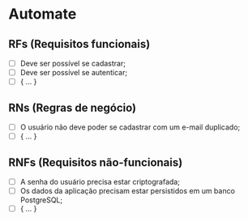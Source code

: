 # Automate

## RFs (Requisitos funcionais)

- [ ] Deve ser possível se cadastrar;
- [ ] Deve ser possível se autenticar;
- [ ] { ... }

## RNs (Regras de negócio)

- [ ] O usuário não deve poder se cadastrar com um e-mail duplicado;
- [ ] { ... }

## RNFs (Requisitos não-funcionais)

- [ ] A senha do usuário precisa estar criptografada;
- [ ] Os dados da aplicação precisam estar persistidos em um banco PostgreSQL;
- [ ] { ... }
